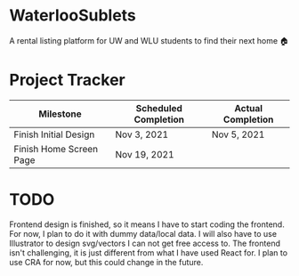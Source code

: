 # WaterlooSublets

A rental listing platform for UW and WLU students to find their next home 🏠

# Project Tracker

| Milestone               | Scheduled Completion | Actual Completion |
| ----------------------- | -------------------- | ----------------- |
| Finish Initial Design   | Nov 3, 2021          | Nov 5, 2021       |
| Finish Home Screen Page | Nov 19, 2021         |                   |

# TODO

Frontend design is finished, so it means I have to start coding the frontend.
For now, I plan to do it with dummy data/local data.
I will also have to use Illustrator to design svg/vectors I can not get free access to.
The frontend isn't challenging, it is just different from what I have used React for.
I plan to use CRA for now, but this could change in the future.
